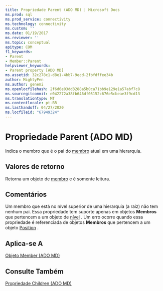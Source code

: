 ```yaml
---
title: Propriedade Parent (ADO MD) | Microsoft Docs
ms.prod: sql
ms.prod_service: connectivity
ms.technology: connectivity
ms.custom: ''
ms.date: 01/19/2017
ms.reviewer: ''
ms.topic: conceptual
apitype: COM
f1_keywords:
- Parent
- Member::Parent
helpviewer_keywords:
- Parent property [ADO MD]
ms.assetid: 32c278c1-d8e1-4bb7-9ecd-2fbfdffee34b
author: MightyPen
ms.author: genemi
ms.openlocfilehash: 2f6d6e03dd3288a5b0ca71bb9e129e1a57abf7c8
ms.sourcegitcommit: e042272a38fb646df05152c676e5cbeae3f9cd13
ms.translationtype: MT
ms.contentlocale: pt-BR
ms.lasthandoff: 04/27/2020
ms.locfileid: "67949324"
---
```

# <a name="parent-property-ado-md"></a>Propriedade Parent (ADO MD)
Indica o membro que é o pai do [membro](../../../ado/reference/ado-md-api/member-object-ado-md.md) atual em uma hierarquia.  
  
## <a name="return-values"></a>Valores de retorno  
 Retorna um objeto de [membro](../../../ado/reference/ado-md-api/member-object-ado-md.md) e é somente leitura.  
  
## <a name="remarks"></a>Comentários  
 Um membro que está no nível superior de uma hierarquia (a raiz) não tem nenhum pai. Essa propriedade tem suporte apenas em objetos **Membros** que pertencem a um objeto de [nível](../../../ado/reference/ado-md-api/level-object-ado-md.md) . Um erro ocorre quando essa propriedade é referenciada de objetos **Membros** que pertencem a um objeto [Position](../../../ado/reference/ado-md-api/position-object-ado-md.md) .  
  
## <a name="applies-to"></a>Aplica-se A  
 [Objeto Member (ADO MD)](../../../ado/reference/ado-md-api/member-object-ado-md.md)  
  
## <a name="see-also"></a>Consulte Também  
 [Propriedade Children (ADO MD)](../../../ado/reference/ado-md-api/children-property-ado-md.md)
